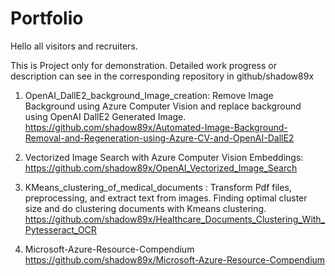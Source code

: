 # Portfolio
Hello all visitors and recruiters.

This is Project only for demonstration.
Detailed work progress or description can see in the corresponding repository in github/shadow89x


1. OpenAI_DallE2_background_Image_creation: Remove Image Background using Azure Computer Vision and replace background using OpenAI DallE2 Generated Image.
https://github.com/shadow89x/Automated-Image-Background-Removal-and-Regeneration-using-Azure-CV-and-OpenAI-DallE2

2. Vectorized Image Search with Azure Computer Vision Embeddings:
https://github.com/shadow89x/OpenAI_Vectorized_Image_Search

3. KMeans_clustering_of_medical_documents : Transform Pdf files, preprocessing, and extract text from images. Finding optimal cluster size and do clustering documents with Kmeans clustering.
https://github.com/shadow89x/Healthcare_Documents_Clustering_With_Pytesseract_OCR

4. Microsoft-Azure-Resource-Compendium
https://github.com/shadow89x/Microsoft-Azure-Resource-Compendium
